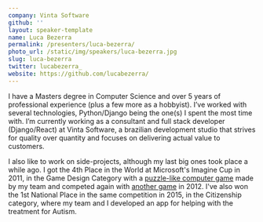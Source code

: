 ```yaml
---
company: Vinta Software
github: ''
layout: speaker-template
name: Luca Bezerra
permalink: /presenters/luca-bezerra/
photo_url: /static/img/speakers/luca-bezerra.jpg
slug: luca-bezerra
twitter: lucabezerra_
website: https://github.com/lucabezerra/
---
```


I have a Masters degree in Computer Science and over 5 years of professional experience (plus a few more as a hobbyist). I’ve worked with several technologies, Python/Django being the one(s) I spent the most time with. I’m currently working as a consultant and full stack developer (Django/React) at Vinta Software, a brazilian development studio that strives for quality over quantity and focuses on delivering actual value to customers.

I also like to work on side-projects, although my last big ones took place a while ago. I got the 4th Place in the World at Microsoft's Imagine Cup in 2011, in the Game Design Category with a [puzzle-like computer game](https://www.youtube.com/watch?v=U_pq3fBnH8I) made by my team and competed again with [another game](https://www.youtube.com/watch?v=8QqGDRLUbfI) in 2012. I've also won the 1st National Place in the same competition in 2015, in the Citizenship category, where my team and I developed an app for helping with the treatment for Autism.
